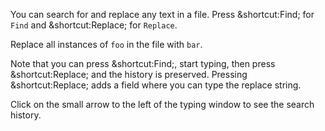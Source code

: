 

You can search for and replace any text in a file.
Press <span class="shortcut">&shortcut:Find;</span> for `Find` and
<span class="shortcut">&shortcut:Replace;</span> for `Replace`.

Replace all instances of `foo` in the file with `bar`.

Note that you can press <span class="shortcut">&shortcut:Find;</span>,
start typing, then press <span class="shortcut">&shortcut:Replace;</span>
and the history is preserved.
Pressing <span class="shortcut">&shortcut:Replace;</span> adds a field
where you can type the replace string.

Click on the small arrow to the left of the typing window to see the search history.
